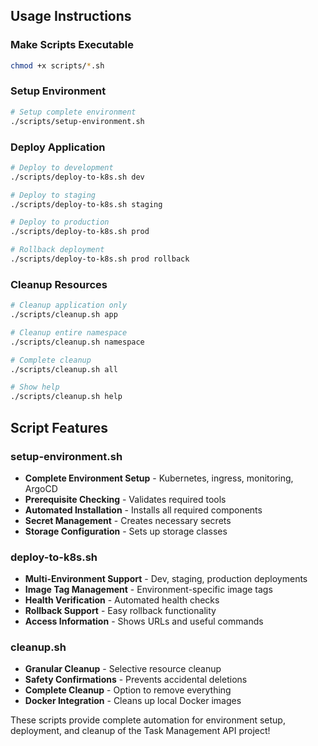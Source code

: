 ## Usage Instructions

### Make Scripts Executable
```bash
chmod +x scripts/*.sh
```

### Setup Environment
```bash
# Setup complete environment
./scripts/setup-environment.sh
```

### Deploy Application
```bash
# Deploy to development
./scripts/deploy-to-k8s.sh dev

# Deploy to staging
./scripts/deploy-to-k8s.sh staging

# Deploy to production
./scripts/deploy-to-k8s.sh prod

# Rollback deployment
./scripts/deploy-to-k8s.sh prod rollback
```

### Cleanup Resources
```bash
# Cleanup application only
./scripts/cleanup.sh app

# Cleanup entire namespace
./scripts/cleanup.sh namespace

# Complete cleanup
./scripts/cleanup.sh all

# Show help
./scripts/cleanup.sh help
```

## Script Features

### setup-environment.sh
- **Complete Environment Setup** - Kubernetes, ingress, monitoring, ArgoCD
- **Prerequisite Checking** - Validates required tools
- **Automated Installation** - Installs all required components
- **Secret Management** - Creates necessary secrets
- **Storage Configuration** - Sets up storage classes

### deploy-to-k8s.sh
- **Multi-Environment Support** - Dev, staging, production deployments
- **Image Tag Management** - Environment-specific image tags
- **Health Verification** - Automated health checks
- **Rollback Support** - Easy rollback functionality
- **Access Information** - Shows URLs and useful commands

### cleanup.sh
- **Granular Cleanup** - Selective resource cleanup
- **Safety Confirmations** - Prevents accidental deletions
- **Complete Cleanup** - Option to remove everything
- **Docker Integration** - Cleans up local Docker images

These scripts provide complete automation for environment setup, deployment, and cleanup of the Task Management API project!

